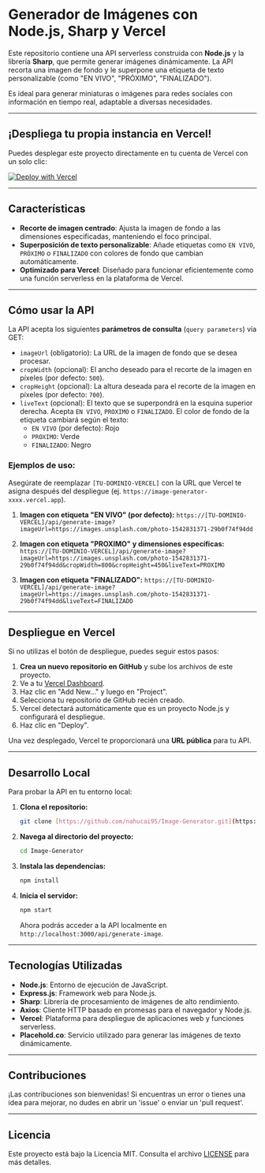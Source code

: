 # Generador de Imágenes con Node.js, Sharp y Vercel

Este repositorio contiene una API serverless construida con **Node.js** y la librería **Sharp**, que permite generar imágenes dinámicamente. La API recorta una imagen de fondo y le superpone una etiqueta de texto personalizable (como "EN VIVO", "PRÓXIMO", "FINALIZADO").

Es ideal para generar miniaturas o imágenes para redes sociales con información en tiempo real, adaptable a diversas necesidades.

---

## ¡Despliega tu propia instancia en Vercel!

Puedes desplegar este proyecto directamente en tu cuenta de Vercel con un solo clic:

[![Deploy with Vercel](https://vercel.com/button)](https://vercel.com/new/git/external?repository-url=https%3A%2F%2Fgithub.com%2Fnahucai95%2FImage-Generator.git&project-name=image-generator&repo-name=Image-Generator)

---

## Características

* **Recorte de imagen centrado**: Ajusta la imagen de fondo a las dimensiones especificadas, manteniendo el foco principal.
* **Superposición de texto personalizable**: Añade etiquetas como `EN VIVO`, `PRÓXIMO` o `FINALIZADO` con colores de fondo que cambian automáticamente.
* **Optimizado para Vercel**: Diseñado para funcionar eficientemente como una función serverless en la plataforma de Vercel.

---

## Cómo usar la API

La API acepta los siguientes **parámetros de consulta** (`query parameters`) vía GET:

* `imageUrl` (obligatorio): La URL de la imagen de fondo que se desea procesar.
* `cropWidth` (opcional): El ancho deseado para el recorte de la imagen en píxeles (por defecto: `500`).
* `cropHeight` (opcional): La altura deseada para el recorte de la imagen en píxeles (por defecto: `700`).
* `liveText` (opcional): El texto que se superpondrá en la esquina superior derecha. Acepta `EN VIVO`, `PROXIMO` o `FINALIZADO`. El color de fondo de la etiqueta cambiará según el texto:
    * `EN VIVO` (por defecto): Rojo
    * `PROXIMO`: Verde
    * `FINALIZADO`: Negro

### Ejemplos de uso:

Asegúrate de reemplazar `[TU-DOMINIO-VERCEL]` con la URL que Vercel te asigna después del despliegue (ej. `https://image-generator-xxxx.vercel.app`).

1.  **Imagen con etiqueta "EN VIVO" (por defecto):**
    `https://[TU-DOMINIO-VERCEL]/api/generate-image?imageUrl=https://images.unsplash.com/photo-1542831371-29b0f74f94dd`

2.  **Imagen con etiqueta "PROXIMO" y dimensiones específicas:**
    `https://[TU-DOMINIO-VERCEL]/api/generate-image?imageUrl=https://images.unsplash.com/photo-1542831371-29b0f74f94dd&cropWidth=800&cropHeight=450&liveText=PROXIMO`

3.  **Imagen con etiqueta "FINALIZADO":**
    `https://[TU-DOMINIO-VERCEL]/api/generate-image?imageUrl=https://images.unsplash.com/photo-1542831371-29b0f74f94dd&liveText=FINALIZADO`

---

## Despliegue en Vercel

Si no utilizas el botón de despliegue, puedes seguir estos pasos:

1.  **Crea un nuevo repositorio en GitHub** y sube los archivos de este proyecto.
2.  Ve a tu [Vercel Dashboard](https://vercel.com/dashboard).
3.  Haz clic en "Add New..." y luego en "Project".
4.  Selecciona tu repositorio de GitHub recién creado.
5.  Vercel detectará automáticamente que es un proyecto Node.js y configurará el despliegue.
6.  Haz clic en "Deploy".

Una vez desplegado, Vercel te proporcionará una **URL pública** para tu API.

---

## Desarrollo Local

Para probar la API en tu entorno local:

1.  **Clona el repositorio:**
    ```bash
    git clone [https://github.com/nahucai95/Image-Generator.git](https://github.com/nahucai95/Image-Generator.git)
    ```
2.  **Navega al directorio del proyecto:**
    ```bash
    cd Image-Generator
    ```
3.  **Instala las dependencias:**
    ```bash
    npm install
    ```
4.  **Inicia el servidor:**
    ```bash
    npm start
    ```
    Ahora podrás acceder a la API localmente en `http://localhost:3000/api/generate-image`.

---

## Tecnologías Utilizadas

* **Node.js**: Entorno de ejecución de JavaScript.
* **Express.js**: Framework web para Node.js.
* **Sharp**: Librería de procesamiento de imágenes de alto rendimiento.
* **Axios**: Cliente HTTP basado en promesas para el navegador y Node.js.
* **Vercel**: Plataforma para despliegue de aplicaciones web y funciones serverless.
* **Placehold.co**: Servicio utilizado para generar las imágenes de texto dinámicamente.

---

## Contribuciones

¡Las contribuciones son bienvenidas! Si encuentras un error o tienes una idea para mejorar, no dudes en abrir un 'issue' o enviar un 'pull request'.

---

## Licencia

Este proyecto está bajo la Licencia MIT. Consulta el archivo [LICENSE](LICENSE) para más detalles.